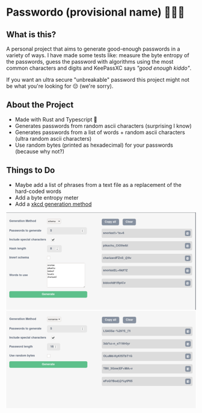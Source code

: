 # Passwordo (provisional name) 🦀🦀🦀

## What is this?

A personal project that aims to generate good-enough passwords in a variety of ways.
I have made some tests like: measure the byte entropy of the passwords, guess the password with algorithms using the most common characters and digits and KeePassXC says _"good enough kiddo"_.

If you want an ultra secure "unbreakable" password this project might not be what you're looking for 😔 (we're sorry).

## About the Project

- Made with Rust and Typescript 🤘
- Generates passwords from random ascii characters (surprising I know)
- Generates passwords from a list of words + random ascii characters (ultra random ascii characters)
- Use random bytes (printed as hexadecimal) for your passwords (because why not?)

## Things to Do

- Maybe add a list of phrases from a text file as a replacement of the hard-coded words
- Add a byte entropy meter
- Add a [xkcd generation method](https://xkcd.com/936/)

![screenshot](./assets/showcase_01.png)
![screenshot](./assets/showcase_02.png)
